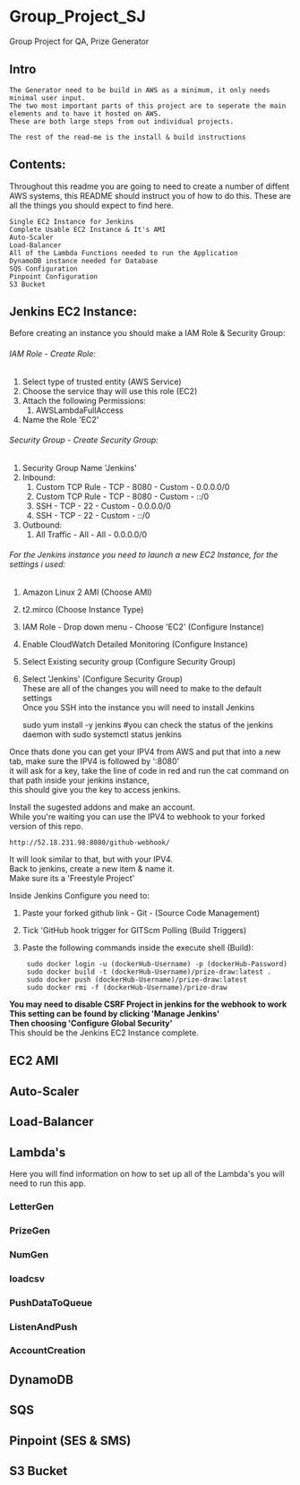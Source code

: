 # Group_Project_SJ
Group Project for QA, Prize Generator

## Intro
    The Generator need to be build in AWS as a minimum, it only needs minimal user input.
    The two most important parts of this project are to seperate the main elements and to have it hosted on AWS.
    These are both large steps from out individual projects.

    The rest of the read-me is the install & build instructions

## Contents:
Throughout this readme you are going to need to create a number of diffent AWS systems, this README should instruct you of how to do this.
These are all the things you should expect to find here.
    
    Single EC2 Instance for Jenkins
    Complete Usable EC2 Instance & It's AMI
    Auto-Scaler
    Load-Balancer
    All of the Lambda Functions needed to run the Application
    DynamoDB instance needed for Database
    SQS Configuration
    Pinpoint Configuration
    S3 Bucket
    
## Jenkins EC2 Instance:
Before creating an instance you should make a IAM Role & Security Group:

###### IAM Role - Create Role:
1. Select type of trusted entity (AWS Service)
2. Choose the service thay will use this role (EC2)
3. Attach the following Permissions:
    1. AWSLambdaFullAccess
4. Name the Role 'EC2'
    
###### Security Group - Create Security Group:
1. Security Group Name 'Jenkins'
2. Inbound:
    1. Custom TCP Rule - TCP - 8080 - Custom - 0.0.0.0/0
    2. Custom TCP Rule - TCP - 8080 - Custom - ::/0
    3. SSH - TCP - 22 - Custom - 0.0.0.0/0
    4. SSH - TCP - 22 - Custom - ::/0
4. Outbound:
    1. All Traffic - All - All - 0.0.0.0/0
            
###### For the Jenkins instance you need to launch a new EC2 Instance, for the settings i used:
1. Amazon Linux 2 AMI (Choose AMI)
2. t2.mirco (Choose Instance Type)
3. IAM Role - Drop down menu - Choose 'EC2' (Configure Instance)
4. Enable CloudWatch Detailed Monitoring (Configure Instance)
5. Select Existing security group (Configure Security Group)
6. Select 'Jenkins' (Configure Security Group)  
These are all of the changes you will need to make to the default settings  
Once you SSH into the instance you will need to install Jenkins  

    sudo yum install -y jenkins
    #you can check the status of the jenkins daemon with
    sudo systemctl status jenkins

Once thats done you can get your IPV4 from AWS and put that into a new tab, make sure the IPV4 is followed by ':8080'  
it will ask for a key, take the line of code in red and run the cat command on that path inside your jenkins instance,  
this should give you the key to access jenkins.  
  
Install the sugested addons and make an account.  
While you're waiting you can use the IPV4 to webhook to your forked version of this repo.

    http://52.18.231.98:8080/github-webhook/

It will look similar to that, but with your IPV4.  
Back to jenkins, create a new item & name it.  
Make sure its a 'Freestyle Project'  

Inside Jenkins Configure you need to:  
1. Paste your forked github link - Git - (Source Code Management)
2. Tick 'GitHub hook trigger for GITScm Polling (Build Triggers)
3. Paste the following commands inside the execute shell (Build):
        
        sudo docker login -u (dockerHub-Username) -p (dockerHub-Password)
        sudo docker build -t (dockerHub-Username)/prize-draw:latest .
        sudo docker push (dockerHub-Username)/prize-draw:latest
        sudo docker rmi -f (dockerHub-Username)/prize-draw

**You may need to disable CSRF Project in jenkins for the webhook to work**  
**This setting can be found by clicking 'Manage Jenkins'**  
**Then choosing 'Configure Global Security'**  
This should be the Jenkins EC2 Instance complete.

## EC2 AMI


## Auto-Scaler


## Load-Balancer


## Lambda's
Here you will find information on how to set up all of the Lambda's you will need to run this app.
### LetterGen

### PrizeGen

### NumGen

### loadcsv

### PushDataToQueue

### ListenAndPush

### AccountCreation

## DynamoDB


## SQS


## Pinpoint (SES & SMS)


## S3 Bucket

